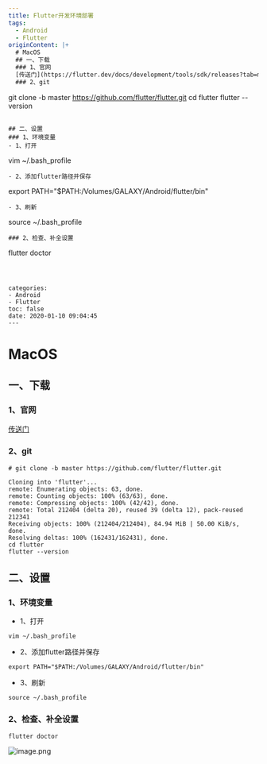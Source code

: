 ```yaml
---
title: Flutter开发环境部署
tags:
  - Android
  - Flutter
originContent: |+
  # MacOS
  ## 一、下载
  ### 1、官网
  [传送门](https://flutter.dev/docs/development/tools/sdk/releases?tab=macos#macos)
  ### 2、git
  ```
  git clone -b master https://github.com/flutter/flutter.git
  cd flutter
  flutter --version
  ```

  ## 二、设置
  ### 1、环境变量
  - 1、打开
  ```
  vim ~/.bash_profile
  ```
  - 2、添加flutter路径并保存
  ```
  export PATH="$PATH:/Volumes/GALAXY/Android/flutter/bin"
  ```
  - 3、刷新
  ```
  source ~/.bash_profile
  ```
  ### 2、检查、补全设置
  ```
  flutter doctor
  ```



categories:
  - Android
  - Flutter
toc: false
date: 2020-01-10 09:04:45
---
```


# MacOS
## 一、下载
### 1、官网
[传送门](https://flutter.dev/docs/development/tools/sdk/releases?tab=macos#macos)
### 2、git
```
# git clone -b master https://github.com/flutter/flutter.git

Cloning into 'flutter'...
remote: Enumerating objects: 63, done.
remote: Counting objects: 100% (63/63), done.
remote: Compressing objects: 100% (42/42), done.
remote: Total 212404 (delta 20), reused 39 (delta 12), pack-reused 212341
Receiving objects: 100% (212404/212404), 84.94 MiB | 50.00 KiB/s, done.
Resolving deltas: 100% (162431/162431), done.
cd flutter
flutter --version
```

## 二、设置
### 1、环境变量
- 1、打开
```
vim ~/.bash_profile
```
- 2、添加flutter路径并保存
```
export PATH="$PATH:/Volumes/GALAXY/Android/flutter/bin"
```
- 3、刷新
```
source ~/.bash_profile
```
### 2、检查、补全设置
```
flutter doctor
```
![image.png](/images/2020/01/10/6ca08920-334d-11ea-a1f9-c98b8da8634c.png)


